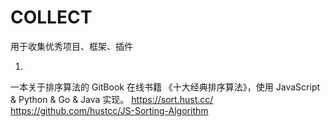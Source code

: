 # COLLECT
用于收集优秀项目、框架、插件

1.
一本关于排序算法的 GitBook 在线书籍 《十大经典排序算法》，使用 JavaScript & Python & Go & Java 实现。 https://sort.hust.cc/
https://github.com/hustcc/JS-Sorting-Algorithm
